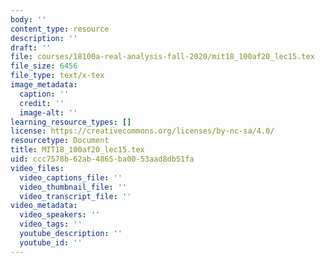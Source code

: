 ```yaml
---
body: ''
content_type: resource
description: ''
draft: ''
file: courses/18100a-real-analysis-fall-2020/mit18_100af20_lec15.tex
file_size: 6456
file_type: text/x-tex
image_metadata:
  caption: ''
  credit: ''
  image-alt: ''
learning_resource_types: []
license: https://creativecommons.org/licenses/by-nc-sa/4.0/
resourcetype: Document
title: MIT18_100af20_lec15.tex
uid: ccc7578b-62ab-4865-ba00-53aad8db51fa
video_files:
  video_captions_file: ''
  video_thumbnail_file: ''
  video_transcript_file: ''
video_metadata:
  video_speakers: ''
  video_tags: ''
  youtube_description: ''
  youtube_id: ''
---
```

